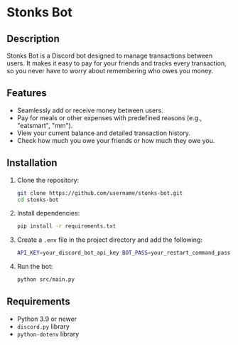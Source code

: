 # Stonks Bot

## Description
Stonks Bot is a Discord bot designed to manage transactions between users. It makes it easy to pay for your friends and tracks every transaction, so you never have to worry about remembering who owes you money.

## Features
- Seamlessly add or receive money between users.
- Pay for meals or other expenses with predefined reasons (e.g., "eatsmart", "mm").
- View your current balance and detailed transaction history.
- Check how much you owe your friends or how much they owe you.

## Installation
1. Clone the repository:
   ```bash
   git clone https://github.com/username/stonks-bot.git
   cd stonks-bot

2. Install dependencies:
    ```bash
    pip install -r requirements.txt

3. Create a `.env` file in the project directory and add the following:
    ```bash
    API_KEY=your_discord_bot_api_key BOT_PASS=your_restart_command_password

4. Run the bot:
    ```bash
    python src/main.py


## Requirements
- Python 3.9 or newer
- `discord.py` library
- `python-dotenv` library


